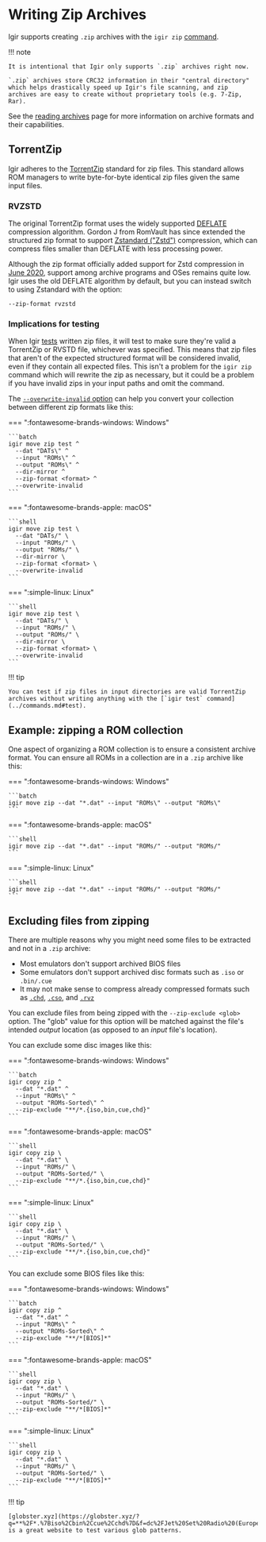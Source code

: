 # Writing Zip Archives

Igir supports creating `.zip` archives with the `igir zip` [command](../commands.md).

!!! note

    It is intentional that Igir only supports `.zip` archives right now.

    `.zip` archives store CRC32 information in their "central directory" which helps drastically speed up Igir's file scanning, and zip archives are easy to create without proprietary tools (e.g. 7-Zip, Rar).

See the [reading archives](../input/reading-archives.md) page for more information on archive formats and their capabilities.

## TorrentZip

Igir adheres to the [TorrentZip](../misc/torrentzip.md) standard for zip files. This standard allows ROM managers to write byte-for-byte identical zip files given the same input files.

### RVZSTD

The original TorrentZip format uses the widely supported [DEFLATE](https://en.wikipedia.org/wiki/Deflate) compression algorithm. Gordon J from RomVault has since extended the structured zip format to support [Zstandard ("Zstd")](https://en.wikipedia.org/wiki/Zstd) compression, which can compress files smaller than DEFLATE with less processing power.

Although the zip format officially added support for Zstd compression in [June 2020](https://en.wikipedia.org/wiki/ZIP_(file_format)#Version_history), support among archive programs and OSes remains quite low. Igir uses the old DEFLATE algorithm by default, but you can instead switch to using Zstandard with the option:

```text
--zip-format rvzstd
```

### Implications for testing

When Igir [tests](../commands.md#test) written zip files, it will test to make sure they're valid a TorrentZip or RVSTD file, whichever was specified. This means that zip files that aren't of the expected structured format will be considered invalid, even if they contain all expected files. This isn't a problem for the `igir zip` command which will rewrite the zip as necessary, but it could be a problem if you have invalid zips in your input paths and omit the command.

The [`--overwrite-invalid` option](options.md#overwriting-files) can help you convert your collection between different zip formats like this:

=== ":fontawesome-brands-windows: Windows"

    ```batch
    igir move zip test ^
      --dat "DATs\" ^
      --input "ROMs\" ^
      --output "ROMs\" ^
      --dir-mirror ^
      --zip-format <format> ^
      --overwrite-invalid
    ```

=== ":fontawesome-brands-apple: macOS"

    ```shell
    igir move zip test \
      --dat "DATs/" \
      --input "ROMs/" \
      --output "ROMs/" \
      --dir-mirror \
      --zip-format <format> \
      --overwrite-invalid
    ```

=== ":simple-linux: Linux"

    ```shell
    igir move zip test \
      --dat "DATs/" \
      --input "ROMs/" \
      --output "ROMs/" \
      --dir-mirror \
      --zip-format <format> \
      --overwrite-invalid
    ```

!!! tip

    You can test if zip files in input directories are valid TorrentZip archives without writing anything with the [`igir test` command](../commands.md#test).

## Example: zipping a ROM collection

One aspect of organizing a ROM collection is to ensure a consistent archive format. You can ensure all ROMs in a collection are in a `.zip` archive like this:

=== ":fontawesome-brands-windows: Windows"

    ```batch
    igir move zip --dat "*.dat" --input "ROMs\" --output "ROMs\"
    ```

=== ":fontawesome-brands-apple: macOS"

    ```shell
    igir move zip --dat "*.dat" --input "ROMs/" --output "ROMs/"
    ```

=== ":simple-linux: Linux"

    ```shell
    igir move zip --dat "*.dat" --input "ROMs/" --output "ROMs/"
    ```

## Excluding files from zipping

There are multiple reasons why you might need some files to be extracted and not in a `.zip` archive:

- Most emulators don't support archived BIOS files
- Some emulators don't support archived disc formats such as `.iso` or `.bin/.cue`
- It may not make sense to compress already compressed formats such as [`.chd`](https://emulation.gametechwiki.com/index.php/Save_disk_space_for_ISOs#CHD_Compression), [`.cso`](https://emulation.gametechwiki.com/index.php/Save_disk_space_for_ISOs#CSO_.28aka_CISO.29_2), and [`.rvz`](https://emulation.gametechwiki.com/index.php/Save_disk_space_for_ISOs#RVZ_.28Modern_Dolphin_format.29_-_GC.2FWii)

You can exclude files from being zipped with the `--zip-exclude <glob>` option. The "glob" value for this option will be matched against the file's intended _output_ location (as opposed to an _input_ file's location).

You can exclude some disc images like this:

=== ":fontawesome-brands-windows: Windows"

    ```batch
    igir copy zip ^
      --dat "*.dat" ^
      --input "ROMs\" ^
      --output "ROMs-Sorted\" ^
      --zip-exclude "**/*.{iso,bin,cue,chd}"
    ```

=== ":fontawesome-brands-apple: macOS"

    ```shell
    igir copy zip \
      --dat "*.dat" \
      --input "ROMs/" \
      --output "ROMs-Sorted/" \
      --zip-exclude "**/*.{iso,bin,cue,chd}"
    ```

=== ":simple-linux: Linux"

    ```shell
    igir copy zip \
      --dat "*.dat" \
      --input "ROMs/" \
      --output "ROMs-Sorted/" \
      --zip-exclude "**/*.{iso,bin,cue,chd}"
    ```

You can exclude some BIOS files like this:

=== ":fontawesome-brands-windows: Windows"

    ```batch
    igir copy zip ^
      --dat "*.dat" ^
      --input "ROMs\" ^
      --output "ROMs-Sorted\" ^
      --zip-exclude "**/*[BIOS]*"
    ```

=== ":fontawesome-brands-apple: macOS"

    ```shell
    igir copy zip \
      --dat "*.dat" \
      --input "ROMs/" \
      --output "ROMs-Sorted/" \
      --zip-exclude "**/*[BIOS]*"
    ```

=== ":simple-linux: Linux"

    ```shell
    igir copy zip \
      --dat "*.dat" \
      --input "ROMs/" \
      --output "ROMs-Sorted/" \
      --zip-exclude "**/*[BIOS]*"
    ```

!!! tip

    [globster.xyz](https://globster.xyz/?q=**%2F*.%7Biso%2Cbin%2Ccue%2Cchd%7D&f=dc%2FJet%20Set%20Radio%20(Europe)%20(En%20Fr%20De%20Es).chd%2Cdc%2FSamba%20de%20Amigo%20(USA).chd%2Cpsx%2FFinal%20Fantasy%20IX%20(USA)%2FFinal%20Fantasy%20IX%20(USA).m3u%2Cpsx%2FFinal%20Fantasy%20IX%20(USA)%2FFinal%20Fantasy%20IX%20(USA)%20(Disc%201).cue%2Cpsx%2FFinal%20Fantasy%20IX%20(USA)%2FFinal%20Fantasy%20IX%20(USA)%20(Disc%201).bin%2Cpsx%2FFinal%20Fantasy%20IX%20(USA)%2FFinal%20Fantasy%20IX%20(USA)%20(Disc%202).cue%2Cpsx%2FFinal%20Fantasy%20IX%20(USA)%2FFinal%20Fantasy%20IX%20(USA)%20(Disc%202).bin%2Cpsx%2FFinal%20Fantasy%20IX%20(USA)%2FFinal%20Fantasy%20IX%20(USA)%20(Disc%203).cue%2Cpsx%2FFinal%20Fantasy%20IX%20(USA)%2FFinal%20Fantasy%20IX%20(USA)%20(Disc%203).bin%2Cpsx%2FFinal%20Fantasy%20IX%20(USA)%2FFinal%20Fantasy%20IX%20(USA)%20(Disc%204).cue%2Cpsx%2FFinal%20Fantasy%20IX%20(USA)%2FFinal%20Fantasy%20IX%20(USA)%20(Disc%204).bin) is a great website to test various glob patterns.
